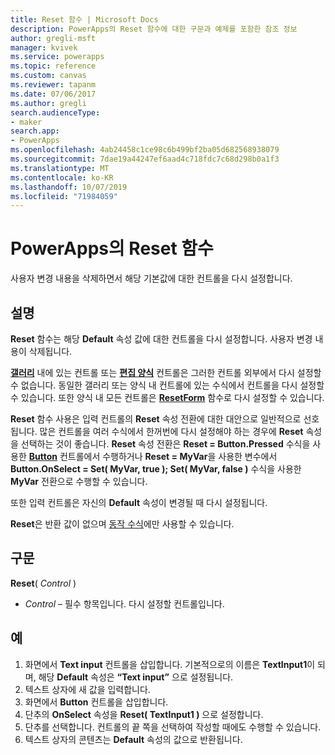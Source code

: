 ```yaml
---
title: Reset 함수 | Microsoft Docs
description: PowerApps의 Reset 함수에 대한 구문과 예제를 포함한 참조 정보
author: gregli-msft
manager: kvivek
ms.service: powerapps
ms.topic: reference
ms.custom: canvas
ms.reviewer: tapanm
ms.date: 07/06/2017
ms.author: gregli
search.audienceType:
- maker
search.app:
- PowerApps
ms.openlocfilehash: 4ab24458c1ce98c6b499bf2ba05d682568938079
ms.sourcegitcommit: 7dae19a44247ef6aad4c718fdc7c68d298b0a1f3
ms.translationtype: MT
ms.contentlocale: ko-KR
ms.lasthandoff: 10/07/2019
ms.locfileid: "71984059"
---
```

# <a name="reset-function-in-powerapps"></a>PowerApps의 Reset 함수
사용자 변경 내용을 삭제하면서 해당 기본값에 대한 컨트롤을 다시 설정합니다.  

## <a name="description"></a>설명
**Reset** 함수는 해당 **Default** 속성 값에 대한 컨트롤을 다시 설정합니다.  사용자 변경 내용이 삭제됩니다.

[**갤러리**](../controls/control-gallery.md) 내에 있는 컨트롤 또는 [**편집 양식**](../controls/control-form-detail.md) 컨트롤은 그러한 컨트롤 외부에서 다시 설정할 수 없습니다.  동일한 갤러리 또는 양식 내 컨트롤에 있는 수식에서 컨트롤을 다시 설정할 수 있습니다.  또한 양식 내 모든 컨트롤은 [**ResetForm**](function-form.md) 함수로 다시 설정할 수 있습니다. 

**Reset** 함수 사용은 입력 컨트롤의 **Reset** 속성 전환에 대한 대안으로 일반적으로 선호됩니다.  많은 컨트롤을 여러 수식에서 한꺼번에 다시 설정해야 하는 경우에 **Reset** 속성을 선택하는 것이 좋습니다.  **Reset** 속성 전환은 **Reset = Button.Pressed** 수식을 사용한 [**Button**](../controls/control-button.md) 컨트롤에서 수행하거나 **Reset = MyVar**을 사용한 변수에서 **Button.OnSelect = Set( MyVar, true ); Set( MyVar, false )** 수식을 사용한 **MyVar** 전환으로 수행할 수 있습니다.    

또한 입력 컨트롤은 자신의 **Default** 속성이 변경될 때 다시 설정됩니다.

**Reset**은 반환 값이 없으며 [동작 수식](../working-with-formulas-in-depth.md)에만 사용할 수 있습니다.

## <a name="syntax"></a>구문
**Reset**( *Control* )

* *Control* – 필수 항목입니다. 다시 설정할 컨트롤입니다.

## <a name="example"></a>예
1. 화면에서 **Text input** 컨트롤을 삽입합니다.  기본적으로의 이름은 **TextInput1**이 되며, 해당 **Default** 속성은 **“Text input”** 으로 설정됩니다.
2. 텍스트 상자에 새 값을 입력합니다.  
3. 화면에서 **Button** 컨트롤을 삽입합니다.
4. 단추의 **OnSelect** 속성을 **Reset( TextInput1 )** 으로 설정합니다.
5. 단추를 선택합니다.  컨트롤의 끝 쪽을 선택하여 작성할 때에도 수행할 수 있습니다.
6. 텍스트 상자의 콘텐츠는 **Default** 속성의 값으로 반환됩니다.

